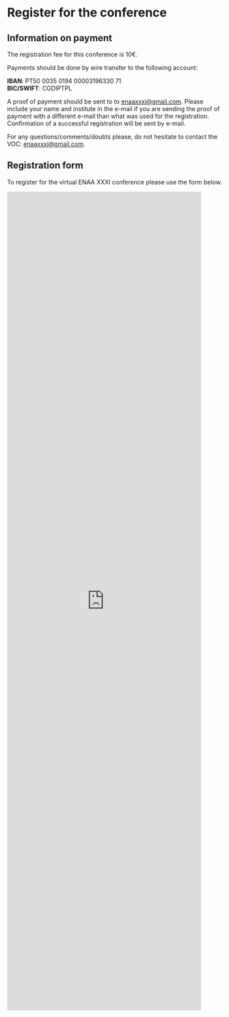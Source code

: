 # Register for the conference

## Information on payment

The registration fee for this conference is 10€. 

Payments should be done by wire transfer to the following account:

**IBAN**: PT50 0035 0194 00003196330 71 <br>
**BIC/SWIFT**: CGDIPTPL

A proof of payment should be sent to to [enaaxxxi@gmail.com](mailto:enaaxxxi@gmail.com). Please include your name and institute in the e-mail if you are sending the proof of payment with a different e-mail than what was used for the registration. Confirmation of a successful registration will be sent by e-mail.

For any questions/comments/doubts please, do not hesitate to contact the VOC: [enaaxxxi@gmail.com](mailto:enaaxxxi@gmail.com).
## Registration form

To register for the virtual ENAA XXXI conference please use the form below.

<iframe src="https://docs.google.com/forms/d/e/1FAIpQLSd-cy_SoJ8kA2pAlqOm2WV3P7CbXE-bONxLmA2FlzOWZJ8SMw/viewform?embedded=true" width="90%" height="1910" frameborder="0" marginheight="0" marginwidth="0">Loading…</iframe>